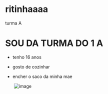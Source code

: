 # ritinhaaaa
turma A
# SOU DA TURMA DO 1 A 
* tenho 16 anos
* gosto de cozinhar
* encher o saco da minha mae
  
  ![]() ![image](https://github.com/ritinhadograu/ritinhaaaa/assets/145126479/77f12e81-1007-4c9c-8e6c-e39a403a227f)

